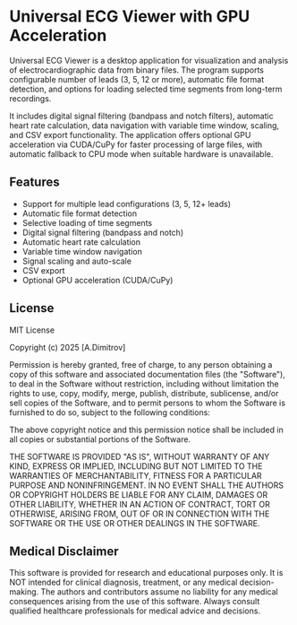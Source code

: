 # Universal ECG Viewer with GPU Acceleration

Universal ECG Viewer is a desktop application for visualization and analysis of electrocardiographic data from binary files. The program supports configurable number of leads (3, 5, 12 or more), automatic file format detection, and options for loading selected time segments from long-term recordings. 

It includes digital signal filtering (bandpass and notch filters), automatic heart rate calculation, data navigation with variable time window, scaling, and CSV export functionality. The application offers optional GPU acceleration via CUDA/CuPy for faster processing of large files, with automatic fallback to CPU mode when suitable hardware is unavailable.

## Features

- Support for multiple lead configurations (3, 5, 12+ leads)
- Automatic file format detection
- Selective loading of time segments
- Digital signal filtering (bandpass and notch)
- Automatic heart rate calculation
- Variable time window navigation
- Signal scaling and auto-scale
- CSV export
- Optional GPU acceleration (CUDA/CuPy)

## License

MIT License

Copyright (c) 2025 [A.Dimitrov]

Permission is hereby granted, free of charge, to any person obtaining a copy of this software and associated documentation files (the "Software"), to deal in the Software without restriction, including without limitation the rights to use, copy, modify, merge, publish, distribute, sublicense, and/or sell copies of the Software, and to permit persons to whom the Software is furnished to do so, subject to the following conditions:

The above copyright notice and this permission notice shall be included in all copies or substantial portions of the Software.

THE SOFTWARE IS PROVIDED "AS IS", WITHOUT WARRANTY OF ANY KIND, EXPRESS OR IMPLIED, INCLUDING BUT NOT LIMITED TO THE WARRANTIES OF MERCHANTABILITY, FITNESS FOR A PARTICULAR PURPOSE AND NONINFRINGEMENT. IN NO EVENT SHALL THE AUTHORS OR COPYRIGHT HOLDERS BE LIABLE FOR ANY CLAIM, DAMAGES OR OTHER LIABILITY, WHETHER IN AN ACTION OF CONTRACT, TORT OR OTHERWISE, ARISING FROM, OUT OF OR IN CONNECTION WITH THE SOFTWARE OR THE USE OR OTHER DEALINGS IN THE SOFTWARE.

## Medical Disclaimer

This software is provided for research and educational purposes only. It is NOT intended for clinical diagnosis, treatment, or any medical decision-making. The authors and contributors assume no liability for any medical consequences arising from the use of this software. Always consult qualified healthcare professionals for medical advice and decisions.
